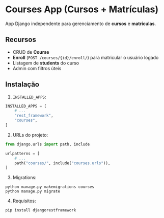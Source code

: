 # Courses App (Cursos + Matrículas)

App Django independente para gerenciamento de **cursos** e **matrículas**.

## Recursos
- CRUD de **Course**
- **Enroll** (`POST /courses/{id}/enroll/`) para matricular o usuário logado
- Listagem de **students** do curso
- Admin com filtros úteis

## Instalação
1) `INSTALLED_APPS`:
```python
INSTALLED_APPS = [
    # ...
    "rest_framework",
    "courses",
]
```

2) URLs do projeto:
```python
from django.urls import path, include

urlpatterns = [
    # ...
    path("courses/", include("courses.urls")),
]
```

3) Migrations:
```
python manage.py makemigrations courses
python manage.py migrate
```

4) Requisitos:
```
pip install djangorestframework
```